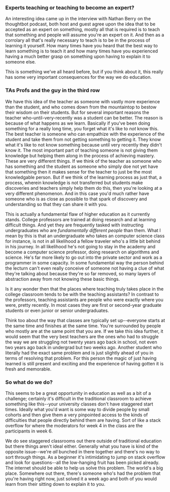 ### Experts teaching or teaching to become an expert?

An interesting idea came up in the interview with Nathan Berry on the thoughtbot podcast, both host and guest agree upon the idea that to be accepted as an expert on something, mostly all that is required is to teach that something and people will assume you're an expert on it. And then as a corrolary all
that's really necessary to teach is to be in the process of learning it yourself. How many times have you heard that the best way to learn something is to teach it and how many times have you experienced having a much better grasp on something upon having to explain it to someone
else.

This is something we've all heard before, but if you think about it, this really has some very important consequences for the way we do
education.

### TAs Profs and the guy in the third row
We have this idea of the teacher as someone with vastly more experience than the student, and who comes down from the mountaintop to bestow their wisdom on their students. But for several important reasons the teacher who-until-very-recently was a student can be better. The reason is because of what happens as we learn. Basically if you've been doing something for a really long time, you forget what it's like to _not_ know this. The best teacher is someone who can empathize with the experience of the student and take them from not getting something to getting it. They know what it's like to not know something because until very recently they didn't know it. The most important part of teaching someone is not giving them knowledge but helping them along in the process of achieving mastery. These are very different things. If we think of the teacher as someone who has something and the student as someone who simply doe not yet have that something then it makes sense for the teacher to just be the most knowledgable person. But if we think of the learning process as just that, a process, wherein knowledge is not transferred but students make discoveries and teachers simply help them do this, then you're looking at a very different phenomenon. And in this case you'd much rather have someone who is as close as possible to that spark of discovery and understanding so that they can share it with you.

This is actually a fundamental flaw of higher education as it currently stands. College professors are trained at doing research and at learning difficult things. And yet they are frequently tasked with instructing undergraduates who are _fundamentally different people_ than them. What I mean by this is that an undergraduate who takes an computer science class for instance, is not in all likelihood a fellow traveler who's a little bit behind in his journey. In all likelihood he's not going to stay in the academy and become a computer science professor, doing research on algorithms and science. He's far more likely to go out into the private sector and work as a programmer in some capacity. In some fundamental way the person behind the lecturn can't even really conceive of someone not having a clue of what they're talking about because they're so far removed, so many layers of abstraction away from not knowing these basic things.

Is it any wonder then that the places where teaching truly takes place in the college classroom tends to be with the teaching assistants? In contrast to the professors, teaching assistants are people who were
exactly where you were, pretty recently. In most cases they are first or second-year graduate students or even junior or senior undergraduates.

Think too about the way that classes are typically set up--everyone starts at the same time and finishes at the same time. You're surrounded by people who mostly are at the same point that you are. If we take this idea further, it would seem that the very best teachers are the ones who had to struggle the way we are struggling not twenty years ago back in school, not even two years ago back in undergrad but two weeks ago. Another student who literally had the exact same problem and is just slightly ahead of you in terms of resolving that problem. For this person the magic of just having learned is still present and exciting and the experience of having gotten it is fresh and memorable.

### So what do we do?
This seems to be a great opportunity in education as well as a bit of a challenge; certainly it's difficult in the traditional classroom to achieve something like this--your university classes don't have staggered start times. Ideally what you'd want is some way to divide people by small cohorts and then give them a very pinpointed access to the kinds of difficulties that people directly behind them are having. Sort of like a stack overflow for where the moderators for week 4 in the class are the participants in week 6.

We do see staggered classrooms out there outside of traditional education but there things aren't ideal either. Generally what you have is kind of the opposite issue--we're _all_ bunched in there together and there's no way to sort through things. As a beginner it's intimidating to jump on stack overflow and look for questions--all the low-hanging fruit has been picked already. The internet should be able to help us solve this problem. The world's a big place. Somewhere out there, there's someone who's had the problem that you're having right now, just solved it a week ago and both of you would learn from their sitting down to explain it to you.
